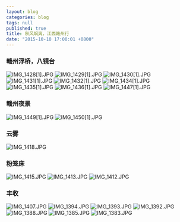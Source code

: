 ```yaml
---
layout: blog
categories: blog
tags: null
published: true
title: 秋风飒爽，江西赣州行
date: "2015-10-10 17:00:01 +0800"
---
```


### 赣州浮桥，八镜台
![IMG_1428[1].JPG]({{site.baseurl}}/media/IMG_1428[1].JPG)
![IMG_1429[1].JPG]({{site.baseurl}}/media/IMG_1429[1].JPG)
![IMG_1430[1].JPG]({{site.baseurl}}/media/IMG_1430[1].JPG)
![IMG_1431[1].JPG]({{site.baseurl}}/media/IMG_1431[1].JPG)
![IMG_1432[1].JPG]({{site.baseurl}}/media/IMG_1432[1].JPG)
![IMG_1434[1].JPG]({{site.baseurl}}/media/IMG_1434[1].JPG)
![IMG_1435[1].JPG]({{site.baseurl}}/media/IMG_1435[1].JPG)
![IMG_1436[1].JPG]({{site.baseurl}}/media/IMG_1436[1].JPG)
![IMG_1447[1].JPG]({{site.baseurl}}/media/IMG_1447[1].JPG)

### 赣州夜景
![IMG_1449[1].JPG]({{site.baseurl}}/media/IMG_1449[1].JPG)
![IMG_1450[1].JPG]({{site.baseurl}}/media/IMG_1450[1].JPG)

### 云雾
![IMG_1418.JPG]({{site.baseurl}}/media/IMG_1418.JPG)

### 粉笼床
![IMG_1415.JPG]({{site.baseurl}}/media/IMG_1415.JPG)
![IMG_1413.JPG]({{site.baseurl}}/media/IMG_1413.JPG)
![IMG_1412.JPG]({{site.baseurl}}/media/IMG_1412.JPG)

### 丰收
![IMG_1407.JPG]({{site.baseurl}}/media/IMG_1407.JPG)
![IMG_1394.JPG]({{site.baseurl}}/media/IMG_1394.JPG)
![IMG_1393.JPG]({{site.baseurl}}/media/IMG_1393.JPG)
![IMG_1392.JPG]({{site.baseurl}}/media/IMG_1392.JPG)
![IMG_1388.JPG]({{site.baseurl}}/media/IMG_1388.JPG)
![IMG_1385.JPG]({{site.baseurl}}/media/IMG_1385.JPG)
![IMG_1383.JPG]({{site.baseurl}}/media/IMG_1383.JPG)
